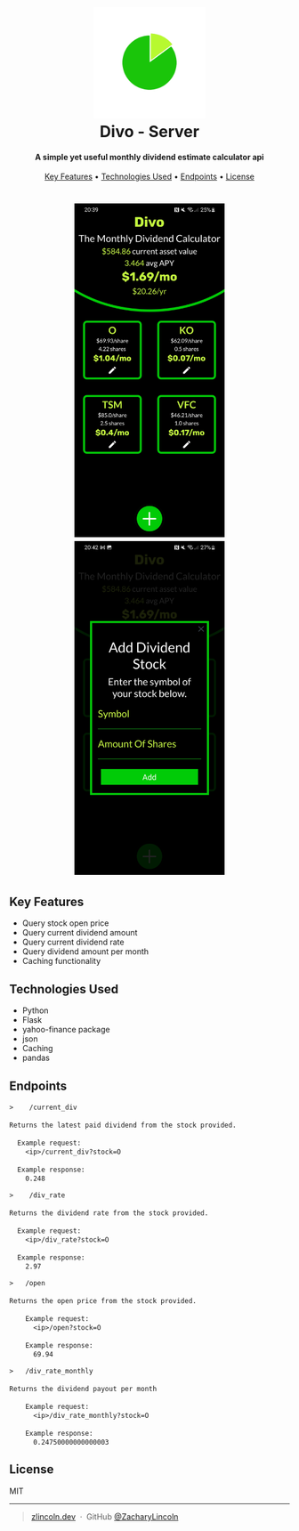 <h1 align="center">
  <br>
  <img src="readme_assets/logo.png" alt="Divo Logo" width="200">
  <br>
  Divo - Server
  <br>
</h1>

<h4 align="center">A simple yet useful monthly dividend estimate calculator api</h4>

<p align="center">
  <a href="#key-features">Key Features</a> •
<a href="#technologies-used">Technologies Used</a> •
  <a href="#endpoints">Endpoints</a> •
  <a href="#license">License</a>
</p>

<h1 align="center">
<img src="readme_assets/screenshot.jpg" alt="Divo Logo" height="600">
<img src="readme_assets/screenshot2.jpg" alt="Divo Logo" height="600">
</h1>

## Key Features
* Query stock open price
* Query current dividend amount
* Query current dividend rate
* Query dividend amount per month
* Caching functionality



## Technologies Used
* Python
* Flask
* yahoo-finance package
* json
* Caching
* pandas

## Endpoints
```http request
>    /current_div

Returns the latest paid dividend from the stock provided.

  Example request:
    <ip>/current_div?stock=O
    
  Example response:
    0.248
```

```
>    /div_rate

Returns the dividend rate from the stock provided.

  Example request:
    <ip>/div_rate?stock=O
    
  Example response:
    2.97

```

```
>   /open

Returns the open price from the stock provided.

    Example request:
      <ip>/open?stock=O
        
    Example response:
      69.94
```

```
>   /div_rate_monthly

Returns the dividend payout per month
    
    Example request:
      <ip>/div_rate_monthly?stock=O
        
    Example response:
      0.24750000000000003

```
## License

MIT

---
> [zlincoln.dev](https://www.zlincoln.dev) &nbsp;&middot;&nbsp;
> GitHub [@ZacharyLincoln](https://github.com/ZacharyLincoln)

